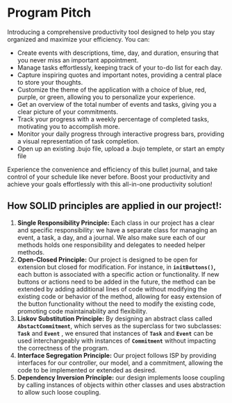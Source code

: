 # Program Pitch
Introducing a comprehensive productivity tool designed to help you stay organized and maximize your efficiency. You can:

* Create events with descriptions, time, day, and duration, ensuring that you never miss an important appointment.
* Manage tasks effortlessly, keeping track of your to-do list for each day.
* Capture inspiring quotes and important notes, providing a central place to store your thoughts.
* Customize the theme of the application with a choice of blue, red, purple, or green, allowing you to personalize your experience.
* Get an overview of the total number of events and tasks, giving you a clear picture of your commitments.
* Track your progress with a weekly percentage of completed tasks, motivating you to accomplish more.
* Monitor your daily progress through interactive progress bars, providing a visual representation of task completion.
* Open up an existing .bujo file, upload a .bujo templete, or start an empty file

Experience the convenience and efficiency of this bullet journal, and take control of your schedule like never before. Boost your productivity and achieve your goals effortlessly with this all-in-one productivity solution!

## How SOLID principles are applied in our project!:

1. **Single Responsibility Principle:** Each class in our project has a clear and specific responsibility: we have a separate class for managing an event, a task, a day, and a journal. We also make sure each of our methods holds one responsibility and delegates to needed helper methods.
2. **Open-Closed Principle:** Our project is designed to be open for extension but closed for modification. For instance,  in **`initButtons()`,** each button is associated with a specific action or functionality. If new buttons or actions need to be added in the future, the method can be extended by adding additional lines of code without modifying the existing code or behavior of the method, allowing for easy extension of the button functionality without the need to modify the existing code, promoting code maintainability and flexibility.
3. **Liskov Substitution Principle:** By designing an abstract class called **`AbstactCommitment`**, which serves as the superclass for two subclasses: **`Task`** and **`Event`** , we ensured that instances of **`Task`** and **`Event`** can be used interchangeably with instances of **`Commitment`** without impacting the correctness of the program.
4. **Interface Segregation Principle:** Our project follows ISP by providing interfaces for our controller, our model, and a commitment, allowing the code to be implemented or extended as desired.
5. **Dependency Inversion Principle:** our design implements loose coupling by calling instances of objects within other classes and uses abstraction to allow such loose coupling.

